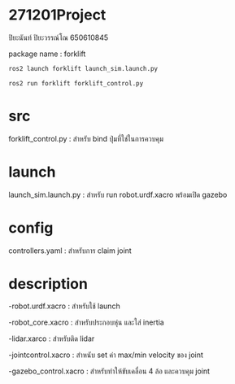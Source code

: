 # 271201Project
ปิยะนันท์ ปิยะวรรณ์โณ 650610845


package name : forklift

```py
ros2 launch forklift launch_sim.launch.py
```

```py
ros2 run forklift forklift_control.py
```

# src
  forklift_control.py : สำหรับ bind ปุ่มที่ใช่ในการควบคุม

# launch
  launch_sim.launch.py : สำหรับ run robot.urdf.xacro พร้อมเปิด gazebo

# config
  controllers.yaml : สำหรับการ claim joint

# description
-robot.urdf.xacro : สำหรับใช้ launch

-robot_core.xacro : สำหรับประกอบหุ่น และใส่ inertia

-lidar.xarco : สำหรับติด lidar

-jointcontrol.xacro : สำหนับ set ค่า max/min velocity ของ joint

-gazebo_control.xacro : สำหรับทำให้ขับเคลื่อน 4 ล้อ  และควบคุม joint
  
  
